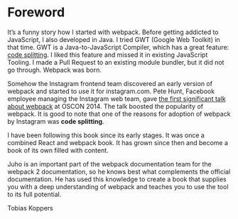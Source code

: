 # Foreword

It’s a funny story how I started with webpack. Before getting addicted to JavaScript, I also developed in Java. I tried GWT (Google Web Toolkit) in that time. GWT is a Java-to-JavaScript Compiler, which has a great feature: [code splitting](http://www.gwtproject.org/doc/latest/DevGuideCodeSplitting.html). I liked this feature and missed it in existing JavaScript Tooling. I made a Pull Request to an existing module bundler, but it did not go through. Webpack was born.

Somehow the Instagram frontend team discovered an early version of webpack and started to use it for instagram.com. Pete Hunt, Facebook employee managing the Instagram web team, gave [the first significant talk about webpack](https://www.youtube.com/watch?v=VkTCL6Nqm6Y) at OSCON 2014. The talk boosted the popularity of webpack. It is good to note that one of the reasons for adoption of webpack by Instagram was **code splitting**.

I have been following this book since its early stages. It was once a combined React and webpack book. It has grown since then and become a book of its own filled with content.

Juho is an important part of the webpack documentation team for the webpack 2 documentation, so he knows best what complements the official documentation. He has used this knowledge to create a book that supplies you with a deep understanding of webpack and teaches you to use the tool to its full potential.

Tobias Koppers
